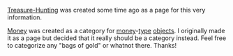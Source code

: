 [Treasure-Hunting](Treasure-Hunting "wikilink") was created some time
ago as a page for this very information.

[Money](:Category:_Money.md "wikilink") was created as a category for
[money](:Category:_Money.md "wikilink")-[type](:Category:_Object_Types.md "wikilink")
[objects](:Category:_Objects.md "wikilink"). I originally made it as a
page but decided that it really should be a category instead. Feel free
to categorize any "bags of gold" or whatnot there. Thanks!
